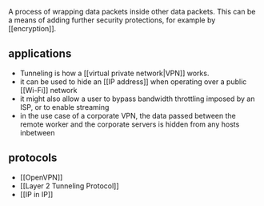 A process of wrapping data packets inside other data packets. This can be a means of adding further security protections, for example by [[encryption]]. 

## applications
- Tunneling is how a [[virtual private network|VPN]] works.
- it can be used to hide an [[IP address]] when operating over a public [[Wi-Fi]] network
- it might also allow a user to bypass bandwidth throttling imposed by an ISP, or to enable streaming
- in the use case of a corporate VPN, the data passed between the remote worker and the corporate servers is hidden from any hosts inbetween

## protocols
- [[OpenVPN]]
- [[Layer 2 Tunneling Protocol]]
- [[IP in IP]]